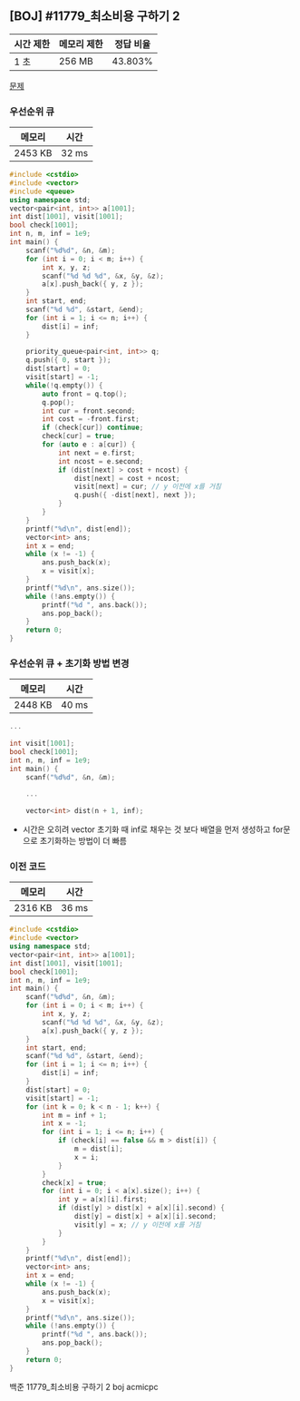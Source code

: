 ## [BOJ] #11779_최소비용 구하기 2

| 시간 제한 | 메모리 제한 | 정답 비율 |
| --------- | ----------- | --------- |
| 1 초      | 256 MB      | 43.803%   |

[문제](https://www.acmicpc.net/problem/11779)



### 우선순위 큐

| 메모리  | 시간  |
| ------- | ----- |
| 2453 KB | 32 ms |

```c++
#include <cstdio>
#include <vector>
#include <queue>
using namespace std;
vector<pair<int, int>> a[1001];
int dist[1001], visit[1001];
bool check[1001];
int n, m, inf = 1e9;
int main() {
	scanf("%d%d", &n, &m);
	for (int i = 0; i < m; i++) {
		int x, y, z;
		scanf("%d %d %d", &x, &y, &z);
		a[x].push_back({ y, z });
	}
	int start, end;
	scanf("%d %d", &start, &end);
	for (int i = 1; i <= n; i++) {
		dist[i] = inf;
	}
	
	priority_queue<pair<int, int>> q;
	q.push({ 0, start });
	dist[start] = 0;
	visit[start] = -1;
	while(!q.empty()) {
		auto front = q.top();
		q.pop();
		int cur = front.second;
		int cost = -front.first;		
		if (check[cur]) continue;
		check[cur] = true;
		for (auto e : a[cur]) {
			int next = e.first;
			int ncost = e.second;
			if (dist[next] > cost + ncost) {
				dist[next] = cost + ncost;
				visit[next] = cur; // y 이전에 x를 거침
				q.push({ -dist[next], next });
			}
		}
	}
	printf("%d\n", dist[end]);
	vector<int> ans;
	int x = end;
	while (x != -1) {
		ans.push_back(x);
		x = visit[x];
	}
	printf("%d\n", ans.size());
	while (!ans.empty()) {
		printf("%d ", ans.back());
		ans.pop_back();
	}
	return 0;
}
```

### 우선순위 큐 + 초기화 방법 변경

| 메모리  | 시간  |
| ------- | ----- |
| 2448 KB | 40 ms |

```c++
...
    
int visit[1001];
bool check[1001];
int n, m, inf = 1e9;
int main() {
	scanf("%d%d", &n, &m);
    
	...
        
	vector<int> dist(n + 1, inf);	
```

- 시간은 오히려 vector 초기화 때 inf로 채우는 것 보다 배열을 먼저 생성하고 for문으로 초기화하는 방법이 더 빠름

### 이전 코드

| 메모리  | 시간  |
| ------- | ----- |
| 2316 KB | 36 ms |

```c++
#include <cstdio>
#include <vector>
using namespace std;
vector<pair<int, int>> a[1001];
int dist[1001], visit[1001];
bool check[1001];
int n, m, inf = 1e9;
int main() {
	scanf("%d%d", &n, &m);
	for (int i = 0; i < m; i++) {
		int x, y, z;
		scanf("%d %d %d", &x, &y, &z);
		a[x].push_back({ y, z });
	}
	int start, end;
	scanf("%d %d", &start, &end);
	for (int i = 1; i <= n; i++) {
		dist[i] = inf;
	}
	dist[start] = 0;
	visit[start] = -1;
	for (int k = 0; k < n - 1; k++) {
		int m = inf + 1;
		int x = -1;
		for (int i = 1; i <= n; i++) {
			if (check[i] == false && m > dist[i]) {
				m = dist[i];
				x = i;
			}
		}
		check[x] = true;
		for (int i = 0; i < a[x].size(); i++) {
			int y = a[x][i].first;
			if (dist[y] > dist[x] + a[x][i].second) {
				dist[y] = dist[x] + a[x][i].second;
				visit[y] = x; // y 이전에 x를 거침
			}
		}
	}
	printf("%d\n", dist[end]);
	vector<int> ans;
	int x = end;
	while (x != -1) {
		ans.push_back(x);
		x = visit[x];
	}
	printf("%d\n", ans.size());
	while (!ans.empty()) {
		printf("%d ", ans.back());
		ans.pop_back();
	}
	return 0;
}
```





백준 11779_최소비용 구하기 2 boj acmicpc

